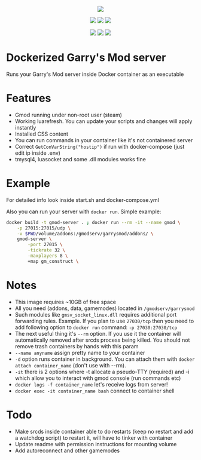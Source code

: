 <p align="center">
    <a href="#">
        <img src="https://img.qweqwe.ovh/docker-gmod.png"></a>
</p>

<p align="center">
    <a href="https://hub.docker.com/r/defaced/gmod-server/">
        <img src="https://img.shields.io/docker/build/defaced/gmod-server.svg"></a>
    <a href="https://hub.docker.com/r/defaced/gmod-server/">
        <img src="https://img.shields.io/docker/pulls/defaced/gmod-server.svg"></a>
    <a href="https://hub.docker.com/r/defaced/gmod-server/">
        <img src="https://img.shields.io/docker/stars/defaced/gmod-server.svg"></a>
</p>

<p align="center">
    <a href="https://github.com/AMD-NICK/docker-garrysmod-server/stargazers">
        <img src="https://img.shields.io/github/stars/AMD-NICK/docker-garrysmod-server.svg?style=social&label=Stars"></a>
    <a href="https://github.com/AMD-NICK/docker-garrysmod-server/network">
        <img src="https://img.shields.io/github/forks/AMD-NICK/docker-garrysmod-server.svg?style=social&label=Forks"></a>
    <a href="https://github.com/AMD-NICK/docker-garrysmod-server/issues">
        <img src="https://img.shields.io/github/issues/AMD-NICK/docker-garrysmod-server.svg?style=social&label=Issues"></a>
</p>



# Dockerized Garry's Mod server
Runs your Garry's Mod server inside Docker container as an executable

# Features
- Gmod running under non-root user (steam)
- Working luarefresh. You can update your scripts and changes will apply instantly
- Installed CSS content
- You can run commands in your container like it's not containered server
- Correct `GetConVarString("hostip")` if run with docker-compose (just edit ip inside .env)
- tmysql4, luasocket and some .dll modules works fine

# Example
For detailed info look inside start.sh and docker-compose.yml

Also you can run your server with `docker run`. Simple example:
```bash
docker build -t gmod-server . ; docker run --rm -it --name gmod \
    -p 27015:27015/udp \
    -v $PWD/volume/addons:/gmodserv/garrysmod/addons/ \
    gmod-server \
        -port 27015 \
        -tickrate 32 \
        -maxplayers 8 \
        +map gm_construct \
```

# Notes

- This image requires ~10GB of free space
- All you need (addons, data, gamemodes) located in `/gmodserv/garrysmod`
- Such modules like `gmsv_socket_linux.dll` requires additional port forwarding rules. Example. If you plan to use `27030/tcp` then you need to add following option to `docker run` command: `-p 27030:27030/tcp`
- The next useful thing it's `--rm` option. If you use it the container will automatically removed after srcds process being killed. You should not remove trash containers by hands with this param
- `--name anyname` assign pretty name to your container
- `-d` option runs container in background. You can attach them with `docker attach container_name` (don't use with --rm).
- `-it` there is 2 options where -t allocate a pseudo-TTY (required) and -i which allow you to interact with gmod console (run commands etc)
- `docker logs -f container_name` let's receive logs from server!
- `docker exec -it container_name bash` connect to container shell

# Todo
- Make srcds inside container able to do restarts (keep no restart and add a watchdog script) to restart it, will have to tinker with container
- Update readme with permission instructions for mounting volume
- Add autoreconnect and other gamemodes
